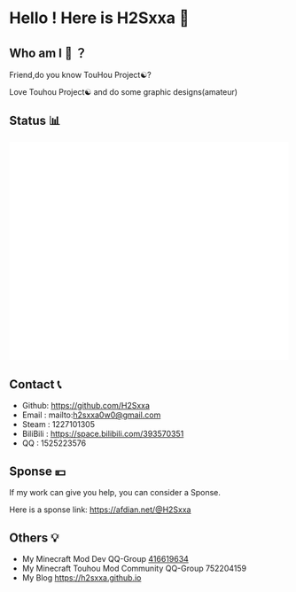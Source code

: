 # Hello ! Here is H2Sxxa 👋

## Who am I 🤔 ？

Friend,do you know TouHou Project☯?

Love Touhou Project☯ and do some graphic designs(amateur)

## Status 📊

<p align="left"><img src="metrics.plugin.wakatime.svg"></p>

## Contact 📞

- Github: https://github.com/H2Sxxa
- Email : mailto:h2sxxa0w0@gmail.com
- Steam : 1227101305
- BiliBili : https://space.bilibili.com/393570351
- QQ : 1525223576

## Sponse 💴

If my work can give you help, you can consider a Sponse.

Here is a sponse link: https://afdian.net/@H2Sxxa

## Others 💡

- My Minecraft Mod Dev QQ-Group [416619634](https://jq.qq.com/?_wv=1027&k=SYIkwBe6)
- My Minecraft Touhou Mod Community QQ-Group 752204159
- My Blog https://h2sxxa.github.io

